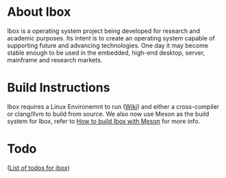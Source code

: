 # About Ibox
Ibox is a operating system project being developed for research and academic purposes. Its intent is to create an operating system capable of supporting future and advancing technologies. One day it may become stable enough to be used in the embedded, high-end desktop, server, mainframe and research markets.

# Build Instructions
Ibox requires a Linux Environemnt to run ([Wiki](https://github.com/beyondsociety/ibox/wiki)) and either a cross-compiler or clang/llvm to build from source. We also now use Meson as the build system for Ibox, refer to [How to build Ibox with Meson](docs/BuildingIbox.md) for more info.

# Todo 
([List of todos for ibox](docs/Todo.md))
